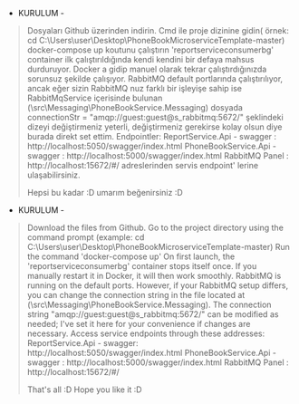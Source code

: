 - KURULUM -

> Dosyaları Github üzerinden indirin. 
> Cmd ile proje dizinine gidin( örnek: cd C:\Users\user\Desktop\PhoneBookMicroserviceTemplate-master) 
> docker-compose up koutunu çalıştırın 
> 'reportserviceconsumerbg' container ilk çalıştırıldığında kendi kendini bir defaya mahsus durduruyor. Docker a gidip manuel olarak tekrar çalıştırdığınızda sorunsuz şekilde çalışıyor. 
> RabbitMQ default portlarında çalıştırılıyor, ancak eğer sizin RabbitMQ nuz farklı bir işleyişe sahip ise RabbitMqService içerisinde bulunan (\src\Messaging\PhoneBookService.Messaging) dosyada connectionStr = "amqp://guest:guest@s_rabbitmq:5672/" şeklindeki dizeyi değiştirmeniz yeterli, değiştirmeniz gerekirse kolay olsun diye burada direkt set ettim.
> Endpointler: 
> ReportService.Api - swagger : http://localhost:5050/swagger/index.html 
> PhoneBookService.Api - swagger : http://localhost:5000/swagger/index.html
> RabbitMQ Panel : http://localhost:15672/#/
> adreslerinden servis endpoint' lerine ulaşabilirsiniz. 
> 
> 
> Hepsi bu kadar :D umarım beğenirsiniz :D


- KURULUM -

> Download the files from Github.
> Go to the project directory using the command prompt (example: cd C:\Users\user\Desktop\PhoneBookMicroserviceTemplate-master)
> Run the command 'docker-compose up'
> On first launch, the 'reportserviceconsumerbg' container stops itself once. If you manually restart it in Docker, it will then work smoothly. 
> RabbitMQ is running on the default ports. However, if your RabbitMQ setup differs, you can change the connection string in the file located at (\src\Messaging\PhoneBookService.Messaging). The connection string "amqp://guest:guest@s_rabbitmq:5672/" can be modified as needed; I've set it here for your convenience if changes are necessary.
> Access service endpoints through these addresses:
> ReportService.Api - swagger: http://localhost:5050/swagger/index.html
> PhoneBookService.Api - swagger : http://localhost:5000/swagger/index.html
> RabbitMQ Panel : http://localhost:15672/#/
> 
> 
> That's all :D Hope you like it :D
